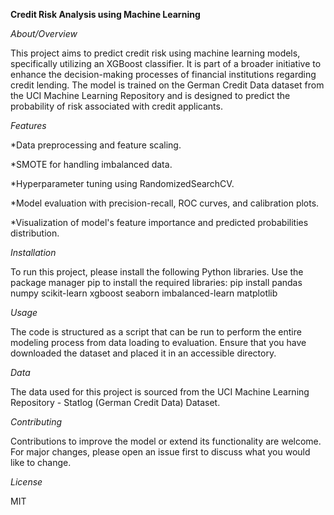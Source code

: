 **Credit Risk Analysis using Machine Learning**

*About/Overview*

This project aims to predict credit risk using machine learning models, specifically utilizing an XGBoost classifier. It is part of a broader initiative to enhance the decision-making processes of financial institutions regarding credit lending. The model is trained on the German Credit Data dataset from the UCI Machine Learning Repository and is designed to predict the probability of risk associated with credit applicants.

*Features*

*Data preprocessing and feature scaling.

*SMOTE for handling imbalanced data.

*Hyperparameter tuning using RandomizedSearchCV.

*Model evaluation with precision-recall, ROC curves, and calibration plots.

*Visualization of model's feature importance and predicted probabilities distribution.

*Installation*

To run this project, please install the following Python libraries. Use the package manager pip to install the required libraries:
pip install pandas numpy scikit-learn xgboost seaborn imbalanced-learn matplotlib

*Usage*

The code is structured as a script that can be run to perform the entire modeling process from data loading to evaluation. Ensure that you have downloaded the dataset and placed it in an accessible directory.

*Data*

The data used for this project is sourced from the UCI Machine Learning Repository - Statlog (German Credit Data) Dataset.

*Contributing*

Contributions to improve the model or extend its functionality are welcome. For major changes, please open an issue first to discuss what you would like to change.

*License*

MIT


